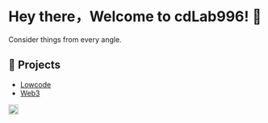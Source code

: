 # Hey there，Welcome to cdLab996! 👋

Consider things from every angle.

## 🚀 Projects

- [Lowcode](https://github.com/orgs/cdLab996/projects/1/views/1)
- [Web3](https://github.com/orgs/cdLab996/projects/2)

<div><img height="20" src="https://komarev.com/ghpvc/?username=cdLab996"></div>
